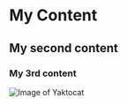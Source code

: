 # My Content
## My second content
### My 3rd content

![Image of Yaktocat](https://octodex.github.com/images/yaktocat.png)
